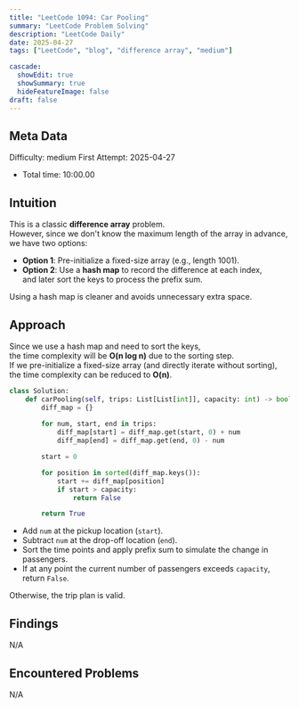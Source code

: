 ```yaml
---
title: "LeetCode 1094: Car Pooling"
summary: "LeetCode Problem Solving"
description: "LeetCode Daily"
date: 2025-04-27
tags: ["LeetCode", "blog", "difference array", "medium"]

cascade:
  showEdit: true
  showSummary: true
  hideFeatureImage: false
draft: false
---
```


## Meta Data

Difficulty: medium
First Attempt: 2025-04-27
- Total time: 10:00.00

## Intuition

This is a classic **difference array** problem.  
However, since we don't know the maximum length of the array in advance,  
we have two options:
- **Option 1**: Pre-initialize a fixed-size array (e.g., length 1001).
- **Option 2**: Use a **hash map** to record the difference at each index,  
  and later sort the keys to process the prefix sum.

Using a hash map is cleaner and avoids unnecessary extra space.

## Approach

Since we use a hash map and need to sort the keys,  
the time complexity will be **O(n log n)** due to the sorting step.  
If we pre-initialize a fixed-size array (and directly iterate without sorting),  
the time complexity can be reduced to **O(n)**.

```python
class Solution:
    def carPooling(self, trips: List[List[int]], capacity: int) -> bool:
        diff_map = {}
        
        for num, start, end in trips:
            diff_map[start] = diff_map.get(start, 0) + num
            diff_map[end] = diff_map.get(end, 0) - num

        start = 0

        for position in sorted(diff_map.keys()):
            start += diff_map[position]
            if start > capacity:
                return False

        return True
```

- Add `num` at the pickup location (`start`).
- Subtract `num` at the drop-off location (`end`).
- Sort the time points and apply prefix sum to simulate the change in passengers.
- If at any point the current number of passengers exceeds `capacity`, return `False`.

Otherwise, the trip plan is valid.

## Findings

N/A

## Encountered Problems

N/A